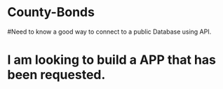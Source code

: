 # County-Bonds
#Need to know a good way to connect to a public Database using API.
# I am looking to build a APP that has been requested.
